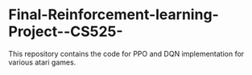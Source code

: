 # Final-Reinforcement-learning-Project--CS525-
This repository contains the code for PPO and DQN implementation for various atari games.
